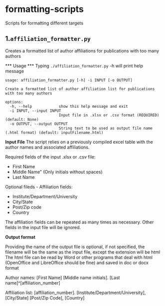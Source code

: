 # formatting-scripts
Scripts for formatting different targets

## 1.`affiliation_formatter.py`

Creates a formatted list of author affiliations for publications with too many authors

*** Usage ***
Typing `./affiliation_formatter.py` -h will print help message

```
usage: affiliation_formatter.py [-h] -i INPUT [-o OUTPUT]

Create a formatted list of author affiliation list for publications with too many authors

options:
  -h, --help            show this help message and exit
  -i INPUT, --input INPUT
                        Input file in .xlsx or .csv format (REQUIRED) (default: None)
  -o OUTPUT, --output OUTPUT
                        String text to be used as output file name (.html format) (default: inputFilename.html)

```

**Input File**
The script relies on a previously compiled excel table with the author names and associated affiliations.

Required fields of the input .xlsx or .csv file:

* First Name
* Middle Name" (Only initials without spaces)
* Last Name

Optional fileds - Affiliation fields:
* Institute/Department/University
* City/State 
* Post/Zip code
* Country

The affiliation fields can be repeated as many times as necessary. Other fields
in the input file will be ignored.


**Output format**

Providing the name of the output file is optional, if not specified, the filename will be the same as the input file, except the extension will be html
The html file can be read by Word or other programs that deal with html (OpenOffice and LibreOffice should be fine) and saved in doc or docx format

Author names: [First Name] [Middle name initials]. [Last name]^[affiliation_number]

Affiliation list: [affiliation_number]. [Institute/Department/University], [City/State] [Post/Zip Code], [Country]
